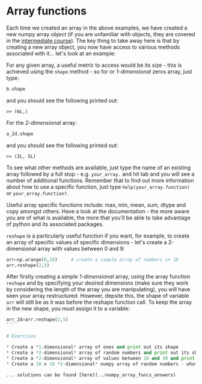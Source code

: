 ---
---

# Array functions

Each time we created an array in the above examples, we have created a new numpy array *object* (if you are unfamiliar with objects, they are covered in the [intermediate course](../../Intermediate_python/objects)). The key thing to take away here is that by creating a new array object, you now have access to various methods associated with it... let's look at an example:

For any given array, a useful metric to access would be its size - this is achieved using the ```shape``` method - so for or *1-dimensional* zeros array, just type:

```python
b.shape
```

and you should see the following printed out:

	>> (6L,)

For the *2-dimensional* array:

```python
a_2d.shape
```

and you should see the following printed out:

	>> (2L, 5L)

To see what other methods are available, just type the name of an existing array followed by a full stop - e.g. ```your_array.``` and hit tab and you will see a number of additional functions. Remember that to find out more information about how to use a specific function, just type ```help(your_array.function)``` or ```your_array.function?```. 

Useful array specific functions include: max, min, mean, sum, dtype and copy amongst others. Have a look at the documentation - the more aware you are of what is available, the more that you'll be able to take advantage of python and its associated packages.

```reshape``` is a particularly useful function if you want, for example, to create an array of specific values of specific dimensions - let's create a 2-dimensional array with values between 0 and 9:

```python
arr=np.arange(0,10)     # create a simple array of numbers in 1D
arr.reshape(2,5)         
```

After firstly creating a simple *1-dimensional* array, using the array function ```reshape``` and by specifying your desired dimensions (make sure they work by considering the length of the array you are manipulating), you will have seen your array restructured. However, depsite this, the shape of variable ```arr``` will still be as it was before the reshape function call. To keep the array in the new shape, you must assign it to a variable:

````python
arr_2d=arr.reshape(2,5) 
```

# Exercises

* Create a *1-dimensional* array of ones and print out its shape
* Create a *2-dimensional* array of random numbers and print out its shape
* Create a *2-dimensional* array of values between 10 and 30 and print out its shape
* Create a 10 x 10 *2-dimensional* numpy array of random numbers - what are the max, min and mean values of this array?

... solutions can be found [here](../numpy_array_funcs_answers)
